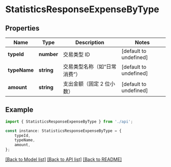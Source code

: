 # StatisticsResponseExpenseByType


## Properties

Name | Type | Description | Notes
------------ | ------------- | ------------- | -------------
**typeId** | **number** | 交易类型 ID | [default to undefined]
**typeName** | **string** | 交易类型名称（如“日常消费”） | [default to undefined]
**amount** | **string** | 支出金额（固定 2 位小数） | [default to undefined]

## Example

```typescript
import { StatisticsResponseExpenseByType } from './api';

const instance: StatisticsResponseExpenseByType = {
    typeId,
    typeName,
    amount,
};
```

[[Back to Model list]](../README.md#documentation-for-models) [[Back to API list]](../README.md#documentation-for-api-endpoints) [[Back to README]](../README.md)
